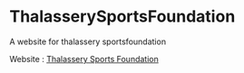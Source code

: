 # ThalasserySportsFoundation
 A website for thalassery sportsfoundation
 
 Website : [Thalassery Sports Foundation](http://www.thalasserysportsfoundation.in)
